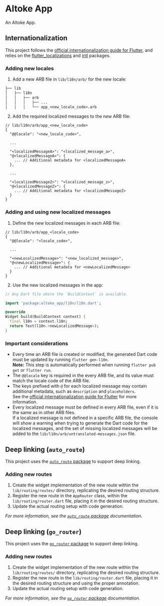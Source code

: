 # Altoke App

An Altoke App.

## Internationalization

This project follows the [official internationalization guide for Flutter][flutter_docs_internationalization_link], and relies on the [flutter_localizations][flutter_package_flutter_localizations] and [intl][flutter_package_intl] packages.

### Adding new locales

1. Add a new ARB file in `lib/l10n/arb/` for the new locale:

```txt
├── lib
│   ├── l10n
│   │   ├── arb
│   │   │   ├── ...
│   │   │   └── app_<new_locale_code>.arb
```

2. Add the required localized messages to the new ARB file:

```jsonc
// lib/l10n/arb/app_<new_locale_code>
{
  "@@locale": "<new_locale_code>",

  ...

  "<localizedMessageA>": "<localized_message_a>",
  "@<localizedMessageA>": {
    ... // Additional metadata for <localizedMessageA>
  },

  ...

  "<localizedMessageZ>": "<localized_message_z>",
  "@<localizedMessageZ>": {
    ... // Additional metadata for <localizedMessageZ>
  }
}
```

### Adding and using new localized messages

1. Define the new localized messages in each ARB file:

```jsonc
// lib/l10n/arb/app_<locale_code>
{
  "@@locale": "<locale_code>",

  ...

  "<newLocalizedMessage>": "<new_localized_message>",
  "@<newLocalizedMessage>": {
    ... // Additional metadata for <newLocalizedMessage>
  }
}
```

2. Use the new localized messages in the app:

```dart
// Any Dart file where the `BuildContext` is available.

import 'package:altoke_app/l10n/l10n.dart';

@override
Widget build(BuildContext context) {
  final l10n = context.l10n;
  return Text(l10n.<newLocalizedMessage>);
}
```

### Important considerations

- Every time an ARB file is created or modified, the generated Dart code must be updated by running `flutter gen-l10n`.\
  **Note:** This step is automatically performed when running `flutter pub get` or `flutter run`.
- The `@@locale` key is required in the every ARB file, and its value must match the locale code of the ARB file.
- The keys prefixed with `@` for each localized message may contain additional metadata, such as `description` and `placeholders`.\
  See the [official internationalization guide for Flutter][flutter_docs_internationalization_link] for more information.
- Every localized message must be defined in every ARB file, even if it is the same as in other ARB files.\
  If a localized message is not defined in a specific ARB file, the console will show a warning when trying to generate the Dart code for the localized messages, and the set of missing localized messages will be added to the `lib/l10n/arb/untranslated-messages.json` file.

<!--*w 2v w*-->
<!--{{#use_auto_route_router}}-->
## Deep linking <!--*remove-start*-->(`auto_route`)<!--*remove-end*-->
<!--*w 2v w*-->

This project uses the [`auto_route` package][flutter_package_auto_route] to support deep linking.

### Adding new routes

1. Create the widget implementation of the new route within the `lib/routing/routes/` directory, replicating the desired routing structure.
2. Register the new route in the `AppRouter` class, within the `lib/routing/router.dart` file, placing it in the desired routing structure.
3. Update the actual routing setup with code generation.

_For more information, see the [`auto_route` package][flutter_package_auto_route] documentation._
<!--{{/use_auto_route_router}}-->
<!--{{#use_go_router_router}}-->
## Deep linking <!--*remove-start*-->(`go_router`)<!--*remove-end*-->
<!--*w 2v w*-->

This project uses the [`go_router` package][flutter_package_go_router] to support deep linking.

### Adding new routes

1. Create the widget implementation of the new route within the `lib/routing/routes/` directory, replicating the desired routing structure.
2. Register the new route in the `lib/routing/router.dart` file, placing it in the desired routing structure and using the proper annotation.
3. Update the actual routing setup with code generation.

_For more information, see the [`go_router` package][flutter_package_go_router] documentation._
<!--{{/use_go_router_router}}-->
<!--*w 2v w*-->

<!-- LINKS -->

[flutter_docs_internationalization_link]: https://docs.flutter.dev/ui/accessibility-and-localization/internationalization

<!--*w 1v w*-->
<!--{{#use_auto_route_router}}-->

[flutter_package_auto_route]: https://pub.dev/packages/auto_route

<!--*w 1v w*-->
<!--{{/use_auto_route_router}}-->

[flutter_package_flutter_localizations]: https://api.flutter.dev/flutter/flutter_localizations/flutter_localizations-library.html

<!--*w 1v w*-->
<!--{{#use_go_router_router}}-->

[flutter_package_go_router]: https://pub.dev/packages/go_router

<!--*w 1v w*-->
<!--{{/use_go_router_router}}-->

[flutter_package_intl]: https://pub.dev/packages/intl

